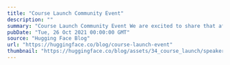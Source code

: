 ```yaml
---
title: "Course Launch Community Event"
description: ""
summary: "Course Launch Community Event We are excited to share that after a lot of work from the Hugging Face..."
pubDate: "Tue, 26 Oct 2021 00:00:00 GMT"
source: "Hugging Face Blog"
url: "https://huggingface.co/blog/course-launch-event"
thumbnail: "https://huggingface.co/blog/assets/34_course_launch/speakers_day1_thumb.png"
---
```


